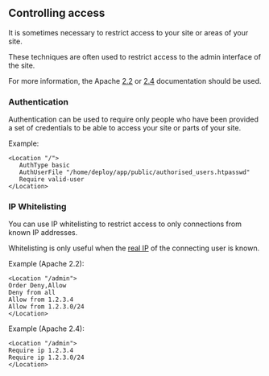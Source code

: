 ## Controlling access

It is sometimes necessary to restrict access to your site or areas of your site.

These techniques are often used to restrict access to the admin interface of
the site.

For more information, the Apache [2.2](http://httpd.apache.org/docs/2.2/) or [2.4](http://httpd.apache.org/docs/2.4/) documentation should be used.

### Authentication

Authentication can be used to require only people who have been provided a set of credentials
to be able to access your site or parts of your site.

Example:

```
<Location "/">
   AuthType basic
   AuthUserFile "/home/deploy/app/public/authorised_users.htpasswd"
   Require valid-user
</Location>
```

### IP Whitelisting

You can use IP whitelisting to restrict access to only connections from known IP addresses.

Whitelisting is only useful when the [real IP](/faq/real-ips) of the connecting user is known.

Example (Apache 2.2):

```
<Location "/admin">
Order Deny,Allow
Deny from all
Allow from 1.2.3.4
Allow from 1.2.3.0/24
</Location>
```

Example (Apache 2.4):

```
<Location "/admin">
Require ip 1.2.3.4
Require ip 1.2.3.0/24
</Location>
```
